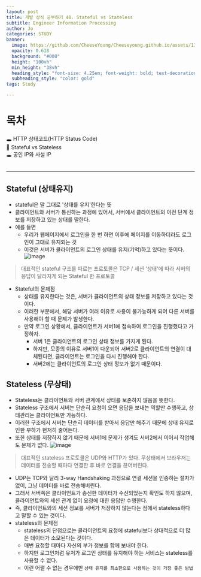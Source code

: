 ```yaml
---
layout: post
title: 개발 상식 공부하기 48. Stateful vs Stateless
subtitle: Engineer Information Processing
author: Jo
categories: STUDY
banner:
  image: https://github.com/CheeseYoung/Cheeseyoung.github.io/assets/132384527/491f341f-df33-436a-9d4f-1b33f067485d
  opacity: 0.618
  background: "#000"
  height: "100vh"
  min_height: "38vh"
  heading_style: "font-size: 4.25em; font-weight: bold; text-decoration: underline"
  subheading_style: "color: gold"
tags: Study

---
```


# 목차
🕳 HTTP 상태코드(HTTP Status Code) <br>
📌 Stateful vs Stateless <br>
🕳 공인 IP와 사설 IP <br>
<br>
<hr>

## Stateful (상태유지)
- stateful은 말 그대로 '상태를 유지'한다는 뜻
- 클라이언트와 서버가 통신하는 과정에 있어서, 서버에서 클라이언트의 이전 단계 정보를 저장하고 있는 상태를 말한다.
- 예를 들면
  - 우리가 웹페이지에서 로그인을 한 번 하면 이후에 페이지를 이동하더라도 로그인이 그대로 유지되는 것
  - 이것은 서버가 클라이언트의 로그인 상태를 유지(기억)하고 있다는 뜻이다.
![image](https://github.com/CheeseYoung/Cheeseyoung.github.io/assets/132384527/35ead907-34b3-44b5-a2a2-be2ef9accff5)
> 대표적인 stateful 구조를 따르는 프로토콜은 TCP / 세션 '상태'에 따라 서버의 응답이 달라지게 되는 Stateful 한 프로토콜
- Stateful의 문제점
  - 상태를 유지한다는 것은, 서버가 클라이언트의 상태 정보를 저장하고 있다는 것이다.
  - 이러한 부분에서, 해당 서버가 여러 이유로 사용이 불가능하게 되어 다른 서버를 사용해야 할 때 문제가 발생한다.
  - 만약 로그인 상황에서, 클라이언트가 서버1에 접속하여 로그인을 진행했다고 가정하자.
    - 서버 1은 클라이언트의 로그인 상태 정보를 가지게 된다.
    - 하지만, 모종의 이유로 서버1이 다운되어 서버2로 클라이언트의 연결이 대체된다면, 클라이언트는 로그인을 다시 진행해야 한다.
    - 서버2에는 클라이언트의 로그인 상태 정보가 없기 때문이다.

## Stateless (무상태)
- Stateless는 클라이언트와 서버 관계에서 상태를 보존하지 않음을 뜻한다.
- Stateless 구조에서 서버는 단순히 요청이 오면 응답을 보내는 역할만 수행하고, 상태관리는 클라이언트만 가능하다.
- 이러한 구조에서 서버는 단순히 데이터를 받아서 응답만 해주기 때문에 상태 유지로 인한 부하가 현저히 줄어든다.
- 또한 상태를 저장하지 않기 때문에 서버1에 문제가 생겨도 서버2에서 이어서 작업해도 문제가 없다.
![image](https://github.com/CheeseYoung/Cheeseyoung.github.io/assets/132384527/c0d70271-9c1d-41b2-a8a9-376cdf02dc01)
> 대표적인 stateless 프로토콜은 UDP와 HTTP가 있다. 무상태에서 브라우저는 데이터를 전송할 때마다 연결한 후 바로 연결을 끊어버린다.
  - UDP는 TCP와 달리 3-way Handshaking 과정으로 연결 세션을 인증하는 절차가 없이, 그냥 데이터를 바로 전송해버린다.
  - 그래서 서버쪽은 클라이언트가 송신한 데이터가 수신되었는지 확인도 하지 않으며, 클라이언트와의 세션 관계 없이 요청에 대한 응답만 수행한다.
  - 즉, 클라이언트와의 세션 정보를 서버가 저장하지 않는다는 점에서 stateless하다고 말할 수 있는 것이다.
- stateless의 문제점
  - stateless의 단점으로는 클라이언트의 요청에 stateful보다 상대적으로 더 많은 데이터가 소모된다는 것이다.
  - 매번 요청할 때마다 자신의 부가 정보를 함께 보내야 한다.
  - 하지만 로그인처럼 유저가 로그인 상태를 유지해야 하는 서비스는 stateless를 사용할 수 없다.
  - 이런 어쩔 수 없는 경우에만 ``상태 유지를 최소한으로 사용하는 것이 가장 좋은 방법``








